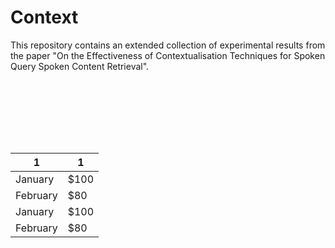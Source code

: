 # Context

This repository contains an extended collection of experimental results from the paper "On the Effectiveness of Contextualisation Techniques for Spoken Query Spoken Content Retrieval".

<table>
<thead>
  <tr>
    <th>1</th>
    <th>1</th>
  </tr>
</thead>
<div style="overflow:scroll; height:100px;">
  <tbody>
    <tr>
      <td>January</td>
      <td>$100</td>
    </tr>
    <tr>
      <td>February</td>
      <td>$80</td>
    </tr>
    <tr>
      <td>January</td>
      <td>$100</td>
    </tr>
    <tr>
      <td>February</td>
      <td>$80</td>
    </tr>
  </tbody>
</div>
</table>
